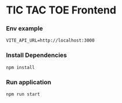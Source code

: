 # TIC TAC TOE Frontend

### Env example 
```
VITE_API_URL=http://localhost:3000
```


### Install Dependencies
```
npm install
```


### Run application
```
npm run start
```

